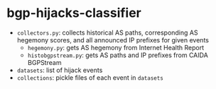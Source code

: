 # bgp-hijacks-classifier

- `collectors.py`: collects historical AS paths, corresponding AS hegemony scores, and all announced IP prefixes for given events
  - `hegemony.py`: gets AS hegemony from Internet Health Report
  - `histobgpstream.py`: gets AS paths and IP prefixes from CAIDA BGPStream
- `datasets`: list of hijack events
- `collections`: pickle files of each event in `datasets`
